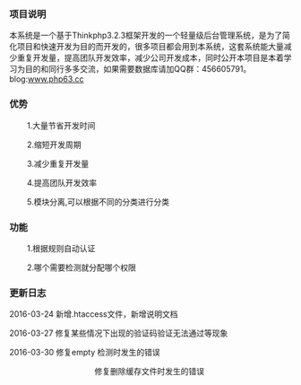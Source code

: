 <h3>项目说明</h3>
<p>
本系统是一个基于Thinkphp3.2.3框架开发的一个轻量级后台管理系统，是为了简化项目和快速开发为目的而开发的，很多项目都会用到本系统，这套系统能大量减少重复开发量，提高团队开发效率，减少公司开发成本，同时公开本项目是本着学习为目的和同行多多交流，如果需要数据库请加QQ群：456605791。 blog:<a href="http://www.php63.cc">www.php63.cc</a> 
<p>
<h3>优势</h3>
<p>&nbsp;&nbsp;&nbsp;&nbsp;&nbsp;&nbsp;&nbsp;&nbsp;1.大量节省开发时间</p>
<p>&nbsp;&nbsp;&nbsp;&nbsp;&nbsp;&nbsp;&nbsp;&nbsp;2.缩短开发周期</p>
<p>&nbsp;&nbsp;&nbsp;&nbsp;&nbsp;&nbsp;&nbsp;&nbsp;3.减少重复开发量</p>
<p>&nbsp;&nbsp;&nbsp;&nbsp;&nbsp;&nbsp;&nbsp;&nbsp;4.提高团队开发效率</p>
<p>&nbsp;&nbsp;&nbsp;&nbsp;&nbsp;&nbsp;&nbsp;&nbsp;5.模块分离,可以根据不同的分类进行分类</p>
<h3>功能</h3>
<p>&nbsp;&nbsp;&nbsp;&nbsp;&nbsp;&nbsp;&nbsp;&nbsp;1.根据规则自动认证</p>
<p>&nbsp;&nbsp;&nbsp;&nbsp;&nbsp;&nbsp;&nbsp;&nbsp;2.哪个需要检测就分配哪个权限</p>
<h3>更新日志</h3>
<p>2016-03-24 新增.htaccess文件，新增说明文档</p>
<p>2016-03-27 修复某些情况下出现的验证码验证无法通过等现象</p>
<p>2016-03-30 修复empty 检测时发生的错误</p>
<p style="padding-left:89px;">&nbsp;&nbsp;&nbsp;&nbsp;&nbsp;&nbsp;&nbsp;&nbsp;&nbsp;&nbsp;&nbsp;&nbsp;&nbsp;&nbsp;&nbsp;&nbsp;修复删除缓存文件时发生的错误</p>